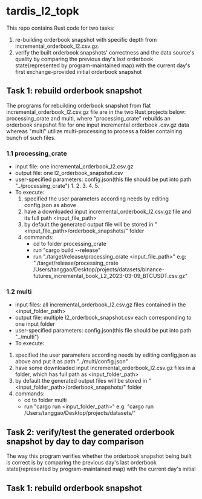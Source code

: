 # tardis_l2_topk
This repo contains Rust code for two tasks: 
1. re-building orderbook snapshot with specific depth from incremental_orderbook_l2.csv.gz.
2. verify the built orderbook snapshots' correctness and the data source's quality by comparing the previous day's last orderbook state(represented by program-maintained map) with the current day's first exchange-provided initial orderbook snapshot
   
## Task 1: rebuild orderbook snapshot
The programs for rebuilding orderbook snapshot from flat incremental_orderbook_l2.csv.gz file are in the two Rust projects below: processing_crate and multi, where "processing_crate" rebuilds an orderbook snapshot file for one input incremental orderbook .csv.gz data whereas "multi" utilize multi-processing to process a folder containing bunch of such files.
### 1.1 processing_crate
* input file: one incremental_orderbook_l2.csv.gz
* output file: one l2_orderbook_snapshot.csv
* user-specified parameters: config.json(this file should be put into path "../processing_crate")
  1.
  2.
  3.
  4.
  5. 
* To execute:
  1. specified the user parameters according needs by editing config.json as above
  2. have a downloaded input incremental_orderbook_l2.csv.gz file and its full path <input_file_path>
  3. by default the generated output file will be stored in "<input_file_path>/orderbook_snapshots/" folder
  4. commands:
     * cd to folder processing_crate
     * run "cargo build --release"
     * run "./target/release/processing_crate <input_file_path>" e.g: "./target/release/processing_crate /Users/tanggao/Desktop/projects/datasets/binance-futures_incremental_book_L2_2023-03-09_BTCUSDT.csv.gz"
     

### 1.2 multi
 * input files: all incremental_orderbook_l2.csv.gz files contained in the <input_folder_path>
 * output file: multiple l2_orderbook_snapshot.csv each corresponding to one input folder
 * user-specified parameters: config.json(this file should be put into path "../multi")
 * To execute:
  1. specified the user parameters according needs by editing config.json as above and put it as path "../multi/config.json"
  2. have some downloaded input incremental_orderbook_l2.csv.gz files in a folder, which has full path as <input_folder_path>
  3. by default the generated output files will be stored in "<input_folder_path>/orderbook_snapshots/" folder
  4. commands:
     * cd to folder multi
     * run "cargo run <input_folder_path>" e.g: "cargo run /Users/tanggao/Desktop/projects/datasets/"
       
## Task 2: verify/test the generated orderbook snapshot by day to day comparison
The way this program verifies whether the orderbook snapshot being built is correct is by comparing the previous day's last orderbook state(represented by program-maintained map) with the current day's initial 
## Task 1: rebuild orderbook snapshot 
